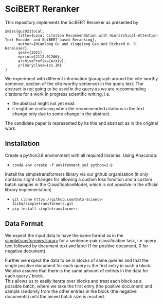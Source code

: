 # SciBERT Reranker
This repository implements the SciBERT Reranker as presented by
```
@misc{gu2021local,
      title={Local Citation Recommendation with Hierarchical-Attention Text Encoder and SciBERT-based Reranking}, 
      author={Nianlong Gu and Yingqiang Gao and Richard H. R. Hahnloser},
      year={2021},
      eprint={2112.01206},
      archivePrefix={arXiv},
      primaryClass={cs.IR}
}
```
We experiment with different information (paragraph around the cite-worthy sentence, section of the cite-worthy sentence) in the query text.
The abstract is not going to be used in the query as we are recommending citations for a work in progress scientific writing, i.e.
- the abstract might not yet exist.
- it might be confusing when the recommended citations in the text change only due to some change in the abstract.

The candidate paper is represented by its title and abstract as in the original work.

## Installation
Create a python3.8 environment with all required libraries. Using Anaconda:
- `conda env create -f environment.yml python=3.8`

Install the simpletransformers library via our github organisation (it only contains slight changes for allowing
a custom loss function and a custom batch sampler in the ClassificationModel, which is not possible in the official library implementation).
- `git clone https://github.com/Data-Science-2Like/simpletransformers.git`  
- `pip install simpletransformers`

## Data Format
We expect the input data to have the same format as in the [simpletransformers library](https://simpletransformers.ai/docs/sentence-pair-classification/) for a sentence-pair classification task,
i.e. query text followed by document text and label (1 for positive document, 0 for negative document).

Further we expect the data to be in blocks of same queries and that the single positive document for each query is the first entry in such a block.
We also assume that there is the same amount of entries in the data for each query / block.  
This allows us to easily iterate over blocks and treat each block as a possible batch, where we take the first entry (the positive document)
and sample randomly from the other entries in the block (the negative documents) until the aimed batch size is reached.
